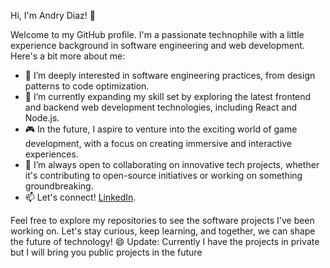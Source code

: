 Hi, I'm Andry Diaz! 👋

Welcome to my GitHub profile. I'm a passionate technophile with a little experience background in software engineering and web development. Here's a bit more about me:

- 👀 I’m deeply interested in software engineering practices, from design patterns to code optimization.
- 🌱 I’m currently expanding my skill set by exploring the latest frontend and backend web development technologies, including React and Node.js.
- 🎮 In the future, I aspire to venture into the exciting world of game development, with a focus on creating immersive and interactive experiences.
- 💞️ I’m always open to collaborating on innovative tech projects, whether it's contributing to open-source initiatives or working on something groundbreaking.
- 📫 Let's connect! [LinkedIn](https://www.linkedin.com/in/andry-diaz/).

Feel free to explore my repositories to see the software projects I've been working on. Let's stay curious, keep learning, and together, we can shape the future of technology! 😄 Update: Currently I have the projects in private but I will bring you public projects in the future
